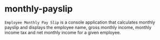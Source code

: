 # monthly-payslip
`Employee Monthly Pay Slip` is a console application that calculates monthly payslip and displays the employee name, gross monthly income, monthly income tax and net monthly income for a given employee.
